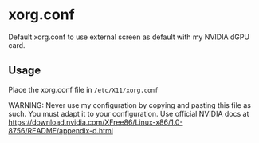 # xorg.conf
Default xorg.conf to use external screen as default with my NVIDIA dGPU card.

## Usage
Place the xorg.conf file in `/etc/X11/xorg.conf`

WARNING: Never use my configuration by copying and pasting this file as such. You must adapt it to your configuration. Use official NVIDIA docs at https://download.nvidia.com/XFree86/Linux-x86/1.0-8756/README/appendix-d.html
